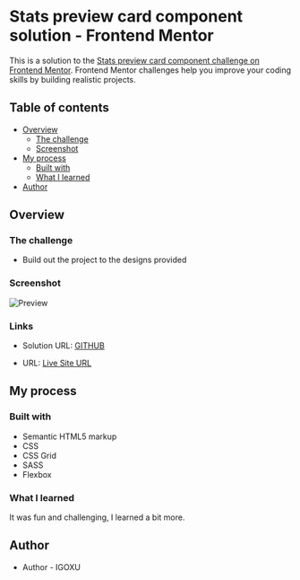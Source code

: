 # Stats preview card component solution - Frontend Mentor

This is a solution to the [Stats preview card component challenge on Frontend Mentor](https://www.frontendmentor.io/challenges/stats-preview-card-component-8JqbgoU62). Frontend Mentor challenges help you improve your coding skills by building realistic projects.

## Table of contents

- [Overview](#overview)
  - [The challenge](#the-challenge)
  - [Screenshot](#screenshot)
- [My process](#my-process)
  - [Built with](#built-with)
  - [What I learned](#what-i-learned)
- [Author](#author)

## Overview

### The challenge

- Build out the project to the designs provided

### Screenshot

![Preview](https://res.cloudinary.com/dbfrodka2/image/upload/v1652407448/frontendmentor/Stats_preview_card_component-mobile-design_leahfy.jpg)

### Links

- Solution URL: [GITHUB](https://github.com/IGOXU/Stats-preview-card-component)

- URL: [Live Site URL](https://stats-preview-card-component-by-io.netlify.app/)

## My process

### Built with

- Semantic HTML5 markup
- CSS
- CSS Grid
- SASS
- Flexbox

### What I learned

It was fun and challenging, I learned a bit more.

## Author

- Author - IGOXU
